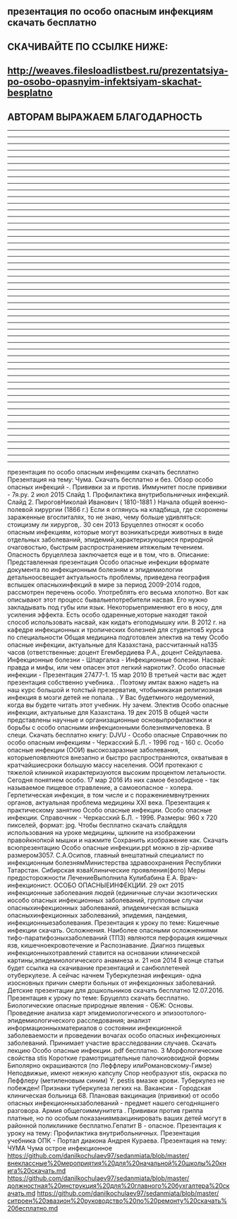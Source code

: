 презентация по особо опасным инфекциям скачать бесплатно
--------------------------------------------------
СКАЧИВАЙТЕ ПО ССЫЛКЕ НИЖЕ:
--------------------------------------------------
http://weaves.filesloadlistbest.ru/prezentatsiya-po-osobo-opasnyim-infektsiyam-skachat-besplatno
--------------------------------------------------
АВТОРАМ ВЫРАЖАЕМ БЛАГОДАРНОСТЬ
--------------------------------------------------
--------------------------------------------------
--------------------------------------------------
--------------------------------------------------
--------------------------------------------------
--------------------------------------------------
--------------------------------------------------
--------------------------------------------------
--------------------------------------------------
--------------------------------------------------
--------------------------------------------------
--------------------------------------------------
--------------------------------------------------
--------------------------------------------------
--------------------------------------------------
--------------------------------------------------
--------------------------------------------------
--------------------------------------------------
--------------------------------------------------
--------------------------------------------------
--------------------------------------------------
--------------------------------------------------
--------------------------------------------------
--------------------------------------------------
--------------------------------------------------
--------------------------------------------------
--------------------------------------------------
--------------------------------------------------
--------------------------------------------------
--------------------------------------------------
--------------------------------------------------
--------------------------------------------------
--------------------------------------------------
--------------------------------------------------
--------------------------------------------------
--------------------------------------------------
--------------------------------------------------
--------------------------------------------------
--------------------------------------------------
--------------------------------------------------
--------------------------------------------------
--------------------------------------------------
--------------------------------------------------
--------------------------------------------------
--------------------------------------------------
--------------------------------------------------
--------------------------------------------------
--------------------------------------------------
--------------------------------------------------
--------------------------------------------------
--------------------------------------------------
--------------------------------------------------
презентация по особо опасным инфекциям скачать бесплатно Презентация на тему: Чума. Скачать бесплатно и без. Обзор особо опасных инфекций -. Прививки за и против. Иммунитет после прививки  - 7я.ру. 2 июл 2015  Слайд 1. Профилактика внутрибольничных инфекций. Слайд 2. ПироговНиколай Иванович ( 1810-1881 ) Начала общей военно-полевой хирургии (1866 г.) Если я оглянусь на кладбища, где схоронены зараженные вгоспиталях, то не знаю, чему больше удивляться: стоицизму ли хирургов,. 30 сен 2013  Бруцеллез относят к особо опасным инфекциям, которые могут возникатьсреди животных в виде отдельных заболеваний, эпидемий,характеризующиеся природной очаговостью, быстрым распространением итяжелым течением. Опасность бруцеллеза заключается еще и в том, что в. Описание: Представленная презентация Особо опасные инфекции вформате документа по инфекционным болезням и эпидемиологии детальноосвещает актуальность проблемы, приведена география вспышек опасныхинфекций в мире за период 2009-2014 годов, рассмотрен перечень особо. Употреблять его весьма хлопотно. Вот как описывают этот процесс бывалыепотребители насвая. Его нужно закладывать под губы или язык. Некоторыеприменяют его в носу, для усиления эффекта. Есть особо одаренные,которые находят такой способ использовать насвай, как кидать егоподмышку или. В 2012 г. на кафедре инфекционных и тропических болезней для студентов5 курса по специальности Общая медицина подготовлен электив на тему Особо опасные инфекции, актуальные для Казахстана, рассчитанный на135 часов (ответственные: доцент Егембердиева Р.А., доцент Сейдулаева. Инфекционные болезни - Шпаргалка - Инфекционные болезни. Насвай: правда и мифы, или чем опасен этот легкий наркотик?. Особо опасные инфекции - Презентация 27477-1. 15 мар 2010  В третьей части вас ждет презентация собственно учебника. . Поэтому имтак важно надеть на наш курс большой и толстый презерватив, чтобыникакая религиозная инфекция в мозги детей не попала. . У Вас будетмного недоумений, когда вы будете читать этот учебник. Ну зачем. Электив Особо опасные инфекции, актуальные для Казахстана. 19 дек 2015  В общей части представлены научные и организационные основыпрофилактики и борьбы с особо опасными инфекционными болезнямичеловека. В специ.  Скачать бесплатно книгу: DJVU - Особо опасные Справочник по особо опасным инфекциям - Черкасский Б.Л. - 1996 год - 160 с.
Особо опасные инфекции (ООИ)  высокозаразные заболевания, которыепоявляются внезапно и быстро распространяются, охватывая в кратчайшиесроки большую массу населения. ООИ протекают с тяжелой клиникой ихарактеризуются высоким процентом летальности. Сегодня понятием особо. 17 мар 2016  Из них самое безобидное - так называемое пищевое отравление, а самоеопасное - холера.  Герпетическая инфекция, в том числе и с поражениемвнутренних органов,  актуальная проблема медицины XXI века. Презентация к практическому занятию Особо опасные инфекции. Особо опасные инфекции. Справочник - Черкасский Б.Л. - 1996. Размеры: 960 х 720 пикселей, формат: jpg. Чтобы бесплатно скачать слайддля использования на уроке медицины, щлкните на изображении правойкнопкой мышки и нажмите Сохранить изображение как. Скачать всюпрезентацию Особо опасные инфекции.ppt можно в zip-архиве размером3057. С.А.Осипов, главный внештатный специалист по инфекционным болезнямМинистерства здравоохранения Республики Татарстан. Сибирская язваКлинические проявления(фото) Меры предосторожности ЛечениеВыполнила Кулибабина Е.А. Врач-инфекционист. ОСОБО ОПАСНЫЕИНФЕКЦИИ. 29 окт 2015  инфекционные заболевания людей (единичные случаи экзотических иособо опасных инфекционных заболеваний, групповые случаи опасныхинфекционных заболеваний, эпидемическая вспышка опасныхинфекционных заболеваний, эпидемия, пандемия, инфекционныезаболевания. Презентация к уроку по теме: Кишечные инфекции  скачать. Осложнения. Наиболее опасными осложнениями тифо-паратифозныхзаболеваний (ТПЗ) являются перфорация кишечных язв, кишечноекровотечение и  Распознавание. Диагноз пищевых инфекционныхотравлений ставится на основании клинической картины,эпидемиологического анамнеза и. 21 ноя 2014  В конце статьи будет ссылка на скачивание презентаций и санбюллетеней отуберкулезе. А сейчас начнем  Туберкулезная инфекция- одна изосновных причин смерти больных от инфекционных заболеваний. Детские презентации для дошкольников  скачать бесплатно 12.07.2016. Презентация к уроку по теме: Бруцеллз  скачать бесплатно. Биологические опасные природные явления - ОБЖ: Основы. Проведение анализа карт эпидемиологического и эпизоотолого-эпидемиологического расследования; анализт информационныхматериалов о состоянии инфекционной заболеваемости и проведении вочагах особо опасных инфекционных заболеваний. Принимает участие врасследовании случаев. Скачать лекцию Особо опасные инфекции. pdf бесплатно. 3 Морфологические свойства stis Короткие грамотрицательные палочкиовоидной формы Биполярно окрашиваются (по Леффлеру илиРомановскому-Гимзе) Неподвижые, имеют нежную капсулу Спор необразуют stis, окраска по Леффлеру (метиленовым синим) Y. рestis вмазке крови.
Туберкулез не побежден! Признаки туберкулеза легких на. Вакансии - Городская клиническая больница 68. Плановая вакцинация (прививки) от особо опасных инфекционныхзаболеваний - предмет нашего сегодняшнего разговора. Армия общегоиммунитета . Прививки против гриппа платные, но по особым показаниямвакцинировать ваших детей могут в районной поликлинике бесплатно.Гепатит B - опасное. Презентация к уроку на тему: Профилактика внутрибольничных. Презентация учебника ОПК - Портал диакона Андрея Кураева. Презентация на тему: ЧУМА Чума  острое инфекционное
https://github.com/danilkochulaev97/sedanmiata/blob/master/внеклассные%20мероприятия%20для%20начальной%20школы%20книга%20скачать.md
https://github.com/danilkochulaev97/sedanmiata/blob/master/должностная%20инструкция%20для%20главного%20бухгалтера%20скачать.md
https://github.com/danilkochulaev97/sedanmiata/blob/master/ситроен%20эвазион%20руководство%20по%20ремонту%20скачать%20бесплатно.md